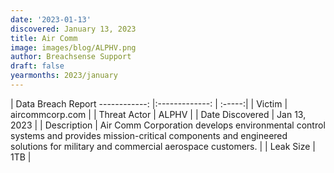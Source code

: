 ```yaml
---
date: '2023-01-13'
discovered: January 13, 2023
title: Air Comm
image: images/blog/ALPHV.png
author: Breachsense Support
draft: false
yearmonths: 2023/january
---
```



| Data Breach Report
------------:     |:-------------:    | :-----:|
| Victim      | aircommcorp.com      | 
| Threat Actor      | ALPHV      | 
| Date Discovered      | Jan 13, 2023      | 
| Description      | Air Comm Corporation develops environmental control systems and provides mission-critical components and engineered solutions for military and commercial aerospace customers.      | 
| Leak Size      | 1TB      | 

